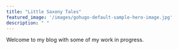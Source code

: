 ```yaml
---
title: "Little Saxony Tales"
featured_image: '/images/gohugo-default-sample-hero-image.jpg'
description: " "
---
```

Welcome to my blog with some of my work in progress. 